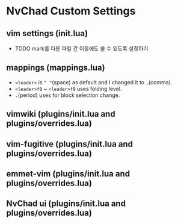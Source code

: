 # NvChad Custom Settings

## vim settings (init.lua)

* TODO mark를 다른 파일 간 이동에도 쓸 수 있도록 설정하기

## mappings (mappings.lua)

* `<leader>` is `" "`(space) as default and I changed it to `,`(comma).
* `<leader>f0` ~ `<leader>f9` uses folding level.
* `.`(period) uses for block selection change.

## vimwiki (plugins/init.lua and plugins/overrides.lua)

## vim-fugitive (plugins/init.lua and plugins/overrides.lua)

## emmet-vim (plugins/init.lua and plugins/overrides.lua)

## NvChad ui (plugins/init.lua and plugins/overrides.lua)
